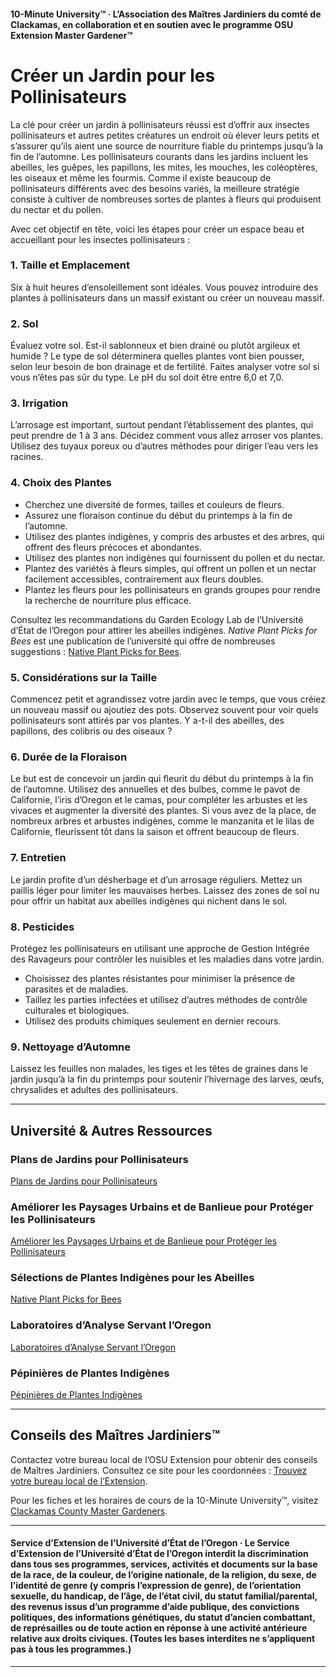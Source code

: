 #### 10-Minute University™ · L’Association des Maîtres Jardiniers du comté de Clackamas, en collaboration et en soutien avec le programme OSU Extension Master Gardener™

# Créer un Jardin pour les Pollinisateurs

La clé pour créer un jardin à pollinisateurs réussi est d’offrir aux insectes pollinisateurs et autres petites créatures un endroit où élever leurs petits et s’assurer qu’ils aient une source de nourriture fiable du printemps jusqu’à la fin de l’automne. Les pollinisateurs courants dans les jardins incluent les abeilles, les guêpes, les papillons, les mites, les mouches, les coléoptères, les oiseaux et même les fourmis. Comme il existe beaucoup de pollinisateurs différents avec des besoins variés, la meilleure stratégie consiste à cultiver de nombreuses sortes de plantes à fleurs qui produisent du nectar et du pollen.

Avec cet objectif en tête, voici les étapes pour créer un espace beau et accueillant pour les insectes pollinisateurs :

### 1. Taille et Emplacement

Six à huit heures d’ensoleillement sont idéales. Vous pouvez introduire des plantes à pollinisateurs dans un massif existant ou créer un nouveau massif.

### 2. Sol

Évaluez votre sol. Est-il sablonneux et bien drainé ou plutôt argileux et humide ? Le type de sol déterminera quelles plantes vont bien pousser, selon leur besoin de bon drainage et de fertilité. Faites analyser votre sol si vous n’êtes pas sûr du type. Le pH du sol doit être entre 6,0 et 7,0.

### 3. Irrigation

L’arrosage est important, surtout pendant l’établissement des plantes, qui peut prendre de 1 à 3 ans. Décidez comment vous allez arroser vos plantes. Utilisez des tuyaux poreux ou d’autres méthodes pour diriger l’eau vers les racines.

### 4. Choix des Plantes

- Cherchez une diversité de formes, tailles et couleurs de fleurs.
- Assurez une floraison continue du début du printemps à la fin de l’automne.
- Utilisez des plantes indigènes, y compris des arbustes et des arbres, qui offrent des fleurs précoces et abondantes.
- Utilisez des plantes non indigènes qui fournissent du pollen et du nectar.
- Plantez des variétés à fleurs simples, qui offrent un pollen et un nectar facilement accessibles, contrairement aux fleurs doubles.
- Plantez les fleurs pour les pollinisateurs en grands groupes pour rendre la recherche de nourriture plus efficace.

Consultez les recommandations du Garden Ecology Lab de l’Université d’État de l’Oregon pour attirer les abeilles indigènes. *Native Plant Picks for Bees* est une publication de l’université qui offre de nombreuses suggestions : [Native Plant Picks for Bees](https://extension.oregonstate.edu/catalog/pub/em-9363-native-plant-picks-bees).

### 5. Considérations sur la Taille

Commencez petit et agrandissez votre jardin avec le temps, que vous créiez un nouveau massif ou ajoutiez des pots. Observez souvent pour voir quels pollinisateurs sont attirés par vos plantes. Y a-t-il des abeilles, des papillons, des colibris ou des oiseaux ?

### 6. Durée de la Floraison

Le but est de concevoir un jardin qui fleurit du début du printemps à la fin de l’automne. Utilisez des annuelles et des bulbes, comme le pavot de Californie, l’iris d’Oregon et le camas, pour compléter les arbustes et les vivaces et augmenter la diversité des plantes. Si vous avez de la place, de nombreux arbres et arbustes indigènes, comme le manzanita et le lilas de Californie, fleurissent tôt dans la saison et offrent beaucoup de fleurs.

### 7. Entretien

Le jardin profite d’un désherbage et d’un arrosage réguliers. Mettez un paillis léger pour limiter les mauvaises herbes. Laissez des zones de sol nu pour offrir un habitat aux abeilles indigènes qui nichent dans le sol.

### 8. Pesticides

Protégez les pollinisateurs en utilisant une approche de Gestion Intégrée des Ravageurs pour contrôler les nuisibles et les maladies dans votre jardin.

- Choisissez des plantes résistantes pour minimiser la présence de parasites et de maladies.
- Taillez les parties infectées et utilisez d’autres méthodes de contrôle culturales et biologiques.
- Utilisez des produits chimiques seulement en dernier recours.

### 9. Nettoyage d’Automne

Laissez les feuilles non malades, les tiges et les têtes de graines dans le jardin jusqu’à la fin du printemps pour soutenir l’hivernage des larves, œufs, chrysalides et adultes des pollinisateurs.

---

## Université & Autres Ressources

### Plans de Jardins pour Pollinisateurs

[Plans de Jardins pour Pollinisateurs](https://ucdavis.app.box.com/s/h88bp60ucq6mk82w9v8eubtvuqecw1bi)

### Améliorer les Paysages Urbains et de Banlieue pour Protéger les Pollinisateurs

[Améliorer les Paysages Urbains et de Banlieue pour Protéger les Pollinisateurs](https://extension.oregonstate.edu/catalog/pub/em-9289-enhancing-urban-suburban-landscapes-protect-pollinators)

### Sélections de Plantes Indigènes pour les Abeilles

[Native Plant Picks for Bees](https://extension.oregonstate.edu/catalog/pub/em-9363-native-plant-picks-bees)

### Laboratoires d’Analyse Servant l’Oregon

[Laboratoires d’Analyse Servant l’Oregon](https://www.oregon.gov/ODA/programs/Pesticides/Documents/2020/AnalyticalLabsServingOregon.pdf)

### Pépinières de Plantes Indigènes

[Pépinières de Plantes Indigènes](https://portlandnativeplants.org/native-plant-nurseries)

---

## Conseils des Maîtres Jardiniers™

Contactez votre bureau local de l’OSU Extension pour obtenir des conseils de Maîtres Jardiniers. Consultez ce site pour les coordonnées : [Trouvez votre bureau local de l’Extension](https://extension.oregonstate.edu/find-us).

Pour les fiches et les horaires de cours de la 10-Minute University™, visitez [Clackamas County Master Gardeners](https://cmastergardeners.org).

---

#### Service d’Extension de l’Université d’État de l’Oregon · Le Service d’Extension de l’Université d’État de l’Oregon interdit la discrimination dans tous ses programmes, services, activités et documents sur la base de la race, de la couleur, de l’origine nationale, de la religion, du sexe, de l’identité de genre (y compris l’expression de genre), de l’orientation sexuelle, du handicap, de l’âge, de l’état civil, du statut familial/parental, des revenus issus d’un programme d’aide publique, des convictions politiques, des informations génétiques, du statut d’ancien combattant, de représailles ou de toute action en réponse à une activité antérieure relative aux droits civiques. (Toutes les bases interdites ne s’appliquent pas à tous les programmes.)
---